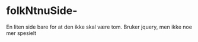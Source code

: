 # folkNtnuSide-
En liten side bare for at den ikke skal være tom. Bruker jquery, men ikke noe mer spesielt
